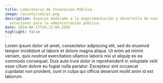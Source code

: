 ```yaml
---
title: Laboratorio de Innovación Pública
image: /assets/cms/p1.png
description: Espacio dedicado a la experimentación y desarrollo de nuevas
  soluciones para la administración pública.
date: 2024-06-17T16:12:09.259Z
highlight: false
---
```

<!--StartFragment-->

Lorem ipsum dolor sit amet, consectetur adipiscing elit, sed do eiusmod tempor incididunt ut labore et dolore magna aliqua. Ut enim ad minim veniam, quis nostrud exercitation ullamco laboris nisi ut aliquip ex ea commodo consequat. Duis aute irure dolor in reprehenderit in voluptate velit esse cillum dolore eu fugiat nulla pariatur. Excepteur sint occaecat cupidatat non proident, sunt in culpa qui officia deserunt mollit anim id est laborum.

<!--EndFragment-->